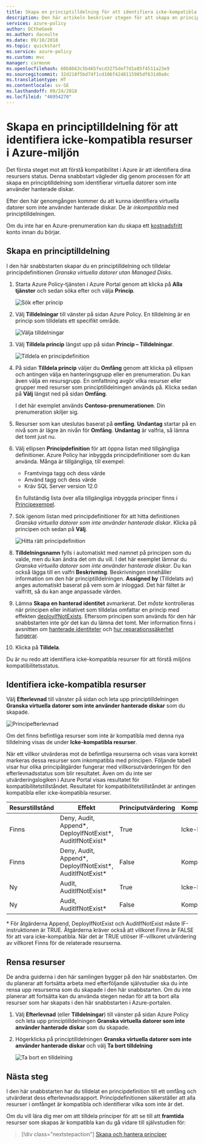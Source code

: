 ```yaml
---
title: Skapa en principtilldelning för att identifiera icke-kompatibla resurser i Azure-miljön
description: Den här artikeln beskriver stegen för att skapa en principdefinition för att identifiera icke-kompatibla resurser.
services: azure-policy
author: DCtheGeek
ms.author: dacoulte
ms.date: 09/18/2018
ms.topic: quickstart
ms.service: azure-policy
ms.custom: mvc
manager: carmonm
ms.openlocfilehash: 60b8663c5b465fecd3275def7d1e85f4511a23e9
ms.sourcegitcommit: 32d218f5bd74f1cd106f4248115985df631d0a8c
ms.translationtype: HT
ms.contentlocale: sv-SE
ms.lasthandoff: 09/24/2018
ms.locfileid: "46954270"
---
```

# <a name="create-a-policy-assignment-to-identify-non-compliant-resources-in-your-azure-environment"></a>Skapa en principtilldelning för att identifiera icke-kompatibla resurser i Azure-miljön

Det första steget mot att förstå kompatibilitet i Azure är att identifiera dina resursers status.
Denna snabbstart vägleder dig genom processen för att skapa en principtilldelning som identifierar virtuella datorer som inte använder hanterade diskar.

Efter den här genomgången kommer du att kunna identifiera virtuella datorer som inte använder hanterade diskar. De är *inkompatibla* med principtilldelningen.

Om du inte har en Azure-prenumeration kan du skapa ett [kostnadsfritt](https://azure.microsoft.com/free/) konto innan du börjar.

## <a name="create-a-policy-assignment"></a>Skapa en principtilldelning

I den här snabbstarten skapar du en principtilldelning och tilldelar principdefinitionen *Granska virtuella datorer utan Managed Disks*.

1. Starta Azure Policy-tjänsten i Azure Portal genom att klicka på **Alla tjänster** och sedan söka efter och välja **Princip**.

   ![Sök efter princip](./media/assign-policy-portal/search-policy.png)

1. Välj **Tilldelningar** till vänster på sidan Azure Policy. En tilldelning är en princip som tilldelats ett specifikt område.

   ![Välja tilldelningar](./media/assign-policy-portal/select-assignments.png)

1. Välj **Tilldela princip** längst upp på sidan **Princip – Tilldelningar**.

   ![Tilldela en principdefinition](./media/assign-policy-portal/select-assign-policy.png)

1. På sidan **Tilldela princip** väljer du **Omfång** genom att klicka på ellipsen och antingen välja en hanteringsgrupp eller en prenumeration. Du kan även välja en resursgrupp. En omfattning avgör vilka resurser eller grupper med resurser som principtilldelningen används på.  Klicka sedan på **Välj** längst ned på sidan **Omfång**.

   I det här exemplet används **Contoso-prenumerationen**. Din prenumeration skiljer sig.

1. Resurser som kan uteslutas baserat på **omfång**.  **Undantag** startar på en nivå som är lägre än nivån för **Omfång**. **Undantag** är valfria, så lämna det tomt just nu.

1. Välj ellipsen **Principdefinition** för att öppna listan med tillgängliga definitioner. Azure Policy har inbyggda principdefinitioner som du kan använda. Många är tillgängliga, till exempel:

   - Framtvinga tagg och dess värde
   - Använd tagg och dess värde
   - Kräv SQL Server version 12.0

   En fullständig lista över alla tillgängliga inbyggda principer finns i [Principexempel](./samples/index.md).

1. Sök igenom listan med principdefinitioner för att hitta definitionen *Granska virtuella datorer som inte använder hanterade diskar*. Klicka på principen och sedan på **Välj**.

   ![Hitta rätt principdefinition](./media/assign-policy-portal/select-available-definition.png)

1. **Tilldelningsnamn** fylls i automatiskt med namnet på principen som du valde, men du kan ändra det om du vill. I det här exemplet lämnar du *Granska virtuella datorer som inte använder hanterade diskar*. Du kan också lägga till en valfri **Beskrivning**. Beskrivningen innehåller information om den här principtilldelningen. **Assigned by** (Tilldelats av) anges automatiskt baserat på vem som är inloggad. Det här fältet är valfritt, så du kan ange anpassade värden.

1. Lämna **Skapa en hanterad identitet** avmarkerat. Det _måste_ kontrolleras när principen eller initiativet som tilldelas omfattar en princip med effekten [deployIfNotExists](./concepts/effects.md#deployifnotexists). Eftersom principen som används för den här snabbstarten inte gör det kan du lämna det tomt. Mer information finns i avsnitten om [hanterade identiteter](../../active-directory/managed-identities-azure-resources/overview.md) och [hur reparationssäkerhet fungerar](./how-to/remediate-resources.md#how-remediation-security-works).

1. Klicka på **Tilldela**.

Du är nu redo att identifiera icke-kompatibla resurser för att förstå miljöns kompatibilitetsstatus.

## <a name="identify-non-compliant-resources"></a>Identifiera icke-kompatibla resurser

Välj **Efterlevnad** till vänster på sidan och leta upp principtilldelningen **Granska virtuella datorer som inte använder hanterade diskar** som du skapade.

![Principefterlevnad](./media/assign-policy-portal/policy-compliance.png)

Om det finns befintliga resurser som inte är kompatibla med denna nya tilldelning visas de under **Icke-kompatibla resurser**.

När ett villkor utvärderas mot de befintliga resurserna och visas vara korrekt markeras dessa resurser som inkompatibla med principen. Följande tabell visar hur olika principåtgärder fungerar med villkorsutvärderingen för den efterlevnadsstatus som blir resultatet. Även om du inte ser utvärderingslogiken i Azure Portal visas resultatet för kompatibilitetstillståndet. Resultatet för kompatibilitetstillståndet är antingen kompatibla eller icke-kompatibla resurser.

| **Resurstillstånd** | **Effekt** | **Principutvärdering** | **Kompatibilitetstillstånd** |
| --- | --- | --- | --- |
| Finns | Deny, Audit, Append\*, DeployIfNotExist\*, AuditIfNotExist\* | True | Icke-kompatibel |
| Finns | Deny, Audit, Append\*, DeployIfNotExist\*, AuditIfNotExist\* | False | Kompatibel |
| Ny | Audit, AuditIfNotExist\* | True | Icke-kompatibel |
| Ny | Audit, AuditIfNotExist\* | False | Kompatibel |

\* För åtgärderna Append, DeployIfNotExist och AuditIfNotExist måste IF-instruktionen är TRUE. Åtgärderna kräver också att villkoret Finns är FALSE för att vara icke-kompatibla. När det är TRUE utlöser IF-villkoret utvärdering av villkoret Finns för de relaterade resurserna.

## <a name="clean-up-resources"></a>Rensa resurser

De andra guiderna i den här samlingen bygger på den här snabbstarten. Om du planerar att fortsätta arbeta med efterföljande självstudier ska du inte rensa upp resurserna som du skapade i den här snabbstarten. Om du inte planerar att fortsätta kan du använda stegen nedan för att ta bort alla resurser som har skapats i den här snabbstarten i Azure-portalen.

1. Välj **Efterlevnad** (eller **Tilldelningar**) till vänster på sidan Azure Policy och leta upp principtilldelningen **Granska virtuella datorer som inte använder hanterade diskar** som du skapade.

1. Högerklicka på principtilldelningen **Granska virtuella datorer som inte använder hanterade diskar** och välj **Ta bort tilldelning**

   ![Ta bort en tilldelning](./media/assign-policy-portal/delete-assignment.png)

## <a name="next-steps"></a>Nästa steg

I den här snabbstarten har du tilldelat en principdefinition till ett omfång och utvärderat dess efterlevnadsrapport. Principdefinitionen säkerställer att alla resurser i omfånget är kompatibla och identifierar vilka som inte är det.

Om du vill lära dig mer om att tilldela principer för att se till att **framtida** resurser som skapas är kompatibla kan du gå vidare till självstudien för:

> [!div class="nextstepaction"]
> [Skapa och hantera principer](./tutorials/create-and-manage.md)